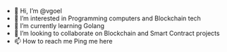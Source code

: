 - 👋 Hi, I’m @vgoel
- 👀 I’m interested in Programming computers and Blockchain tech
- 🌱 I’m currently learning Golang
- 💞️ I’m looking to collaborate on Blockchain and Smart Contract projects
- 📫 How to reach me Ping me here

<!---
vgoel/vgoel is a ✨ special ✨ repository because its `README.md` (this file) appears on your GitHub profile.
You can click the Preview link to take a look at your changes.
--->
